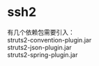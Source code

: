 # ssh2
<div>
    有几个依赖包需要引入：<br>
    struts2-convention-plugin.jar<br>
    struts2-json-plugin.jar<br>
    struts2-spring-plugin.jar<br>
<div>
